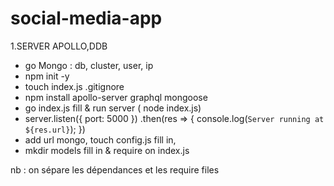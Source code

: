 # social-media-app
  1.SERVER APOLLO,DDB 
- go Mongo : db, cluster, user, ip 
- npm init -y 
- touch index.js .gitignore
- npm install apollo-server graphql mongoose
- go index.js fill & run server ( node index.js)
- server.listen({ port: 5000 })
  .then(res => {
    console.log(`Server running at ${res.url}`);
  })
- add url mongo, touch config.js fill in, 
- mkdir models fill in & require on index.js 

nb : on sépare les dépendances et les require files

